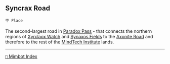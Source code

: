## Syncrax Road

`🪧 Place`

The second-largest road in [Paradox Pass](<https://zeithalt.github.io/r/paradox_pass.html>) - that connects the northern regions of [Xyrclaox Watch](<https://zeithalt.github.io/r/xyrclaox_watch.html>) and [Synaxos Fields](<https://zeithalt.github.io/r/synaxos_fields.html>) to the [Axonite Road](<https://zeithalt.github.io/r/axonite_road.html>) and therefore to the rest of the [MindTech Institute](<https://zeithalt.github.io/r/mindtech_institute.html>) lands.


-----
[`📑` Mimbot Index](<https://zeithalt.github.io/r/#7d60>)
<!---
keywords:  
aliases: 
-->